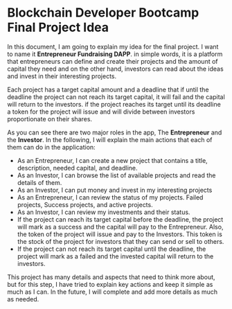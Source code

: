 # Blockchain Developer Bootcamp Final Project Idea

In this document, I am going to explain my idea for the final project. I want to name it **Entrepreneur Fundraising DAPP**. in simple words, it is a platform that entrepreneurs can define and create their projects and the amount of capital they need and on the other hand, investors can read about the ideas and invest in their interesting projects.

Each project has a target capital amount and a deadline that if until the deadline the project can not reach its target capital, it will fail and the capital will return to the investors. if the project reaches its target until its deadline a token for the project will issue and will divide between investors proportionate on their shares.

As you can see there are two major roles in the app, The **Entrepreneur** and the **Investor**. In the following, I will explain the main actions that each of them can do in the application:

- As an Entrepreneur, I can create a new project that contains a title, description, needed capital, and deadline.
- As an Investor, I can browse the list of available projects and read the details of them.
- As an Investor, I can put money and invest in my interesting projects
- As an Entrepreneur, I can review the status of my projects. Failed projects, Success projects, and active projects. 
- As an Investor, I can review my investments and their status.
- If the project can reach its target capital before the deadline, the project will mark as a success and the capital will pay to the Entrepreneur. Also, the token of the project will issue and pay to the Investors. This token is the stock of the project for investors that they can send or sell to others.
- If the project can not reach its target capital until the deadline, the project will mark as a failed and the invested capital will return to the investors.

This project has many details and aspects that need to think more about, but for this step, I have tried to explain key actions and keep it simple as much as I can. In the future, I will complete and add more details as much as needed.
